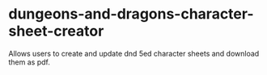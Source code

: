 # dungeons-and-dragons-character-sheet-creator
Allows users to create and update dnd 5ed character sheets and download them as pdf.

